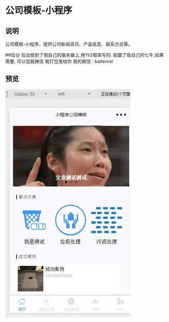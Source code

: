 # 公司模板-小程序

## 说明
公司模板-小程序，提供公司新闻资讯、产品信息、联系方式等。


##后台
后台放到了我自己的服务器上,用Yii2框架写的. 配置了我自己的七牛,如果需要, 可以加我微信 我打包发给你  我的微信 : baitercel


## 预览

![小程序公司demo演示](https://github.com/baitercel/wechat-company-demo/blob/master/show.gif)







